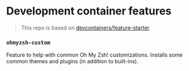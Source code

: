 # Development container features

> This repo is based on [devcontainers/feature-starter](https://github.com/devcontainers/feature-starter).


### `ohmyzsh-custom`

Feature to help with common Oh My Zsh! customizations. Installs some common themes and plugins (in addition to built-ins).